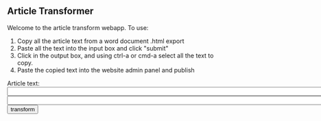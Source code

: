 <style>
  .a-class{
    margin-left: 0px;
  }
</style>
## Article Transformer

<p>Welcome to the article transform webapp. To use:</p>
<ol>
  <li>Copy all the article text from a word document .html export</li>
  <li>Paste all the text into the input box and click "submit"</li>
  <li>Click in the output box, and using ctrl-a or cmd-a select all the text to copy.</li>
  <li>Paste the copied text into the website admin panel and publish</li>
</ol>

<form>
<label for="article-text-box">Article text:</label>
  <input type="text" id="article-text-box" name="article-text-box" required size="100">
  <input type="text" id="output" name="output" size="100">
  <input type="button" value="transform" id="transform-button">
</form>

<script src="https://ajax.googleapis.com/ajax/libs/jquery/1.11.3/jquery.min.js"></script>
<script type='text/javascript'>
$('#transform').on('Click', function(){
    $('#output').text($('#article-text-box').val());
});
</script>                             
  
  
<!-- 
You can use the [editor on GitHub](https://github.com/pae4557/article-transform/edit/gh-pages/index.md) to maintain and preview the content for your website in Markdown files.

Whenever you commit to this repository, GitHub Pages will run [Jekyll](https://jekyllrb.com/) to rebuild the pages in your site, from the content in your Markdown files.

### Markdown

Markdown is a lightweight and easy-to-use syntax for styling your writing. It includes conventions for

```markdown
Syntax highlighted code block

# Header 1
## Header 2
### Header 3

- Bulleted
- List

1. Numbered
2. List

**Bold** and _Italic_ and `Code` text

[Link](url) and ![Image](src)
```

For more details see [GitHub Flavored Markdown](https://guides.github.com/features/mastering-markdown/).

### Jekyll Themes

Your Pages site will use the layout and styles from the Jekyll theme you have selected in your [repository settings](https://github.com/pae4557/article-transform/settings/pages). The name of this theme is saved in the Jekyll `_config.yml` configuration file.

### Support or Contact

Having trouble with Pages? Check out our [documentation](https://docs.github.com/categories/github-pages-basics/) or [contact support](https://support.github.com/contact) and we’ll help you sort it out.
-->
